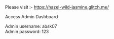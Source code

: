 Please visit :- https://hazel-wild-jasmine.glitch.me/

Access Admin Dashboard

Admin username: absk07  
Admin password: 123
